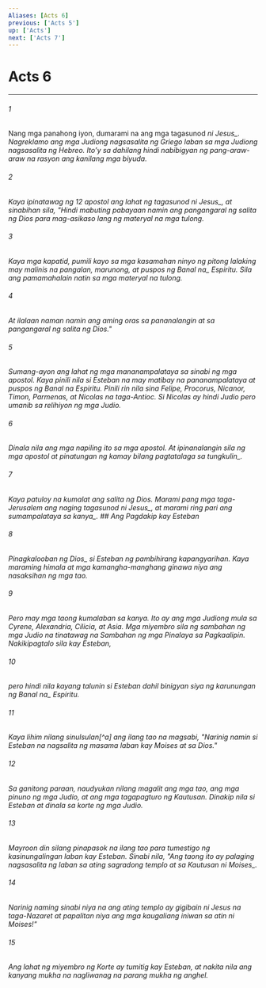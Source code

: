 ```yaml
---
Aliases: [Acts 6]
previous: ['Acts 5']
up: ['Acts']
next: ['Acts 7']
---
```

# Acts 6

***






















###### 1 










Nang mga panahong iyon, dumarami na ang mga tagasunod <i class="trans-change">ni Jesus_. Nagreklamo ang mga Judiong nagsasalita ng Griego laban sa mga Judiong nagsasalita ng Hebreo. Itoʼy sa dahilang hindi nabibigyan ng pang-araw-araw na rasyon ang kanilang mga biyuda. 





















###### 2 










Kaya ipinatawag ng 12 apostol ang lahat ng tagasunod <i class="trans-change">ni Jesus_, at sinabihan sila, "Hindi mabuting pabayaan namin ang pangangaral ng salita ng Dios para mag-asikaso lang ng materyal na mga tulong. 





















###### 3 










Kaya mga kapatid, pumili kayo sa mga kasamahan ninyo ng pitong lalaking may malinis na pangalan, marunong, at puspos ng <i class="trans-change">Banal na_ Espiritu. Sila ang pamamahalain natin sa mga materyal na tulong. 





















###### 4 










At ilalaan naman namin ang aming oras sa pananalangin at sa pangangaral ng salita ng Dios." 





















###### 5 










Sumang-ayon ang lahat ng mga mananampalataya sa sinabi ng mga apostol. Kaya pinili nila si Esteban na may matibay na pananampalataya at puspos ng Banal na Espiritu. Pinili rin nila sina Felipe, Procorus, Nicanor, Timon, Parmenas, at Nicolas na taga-Antioc. Si Nicolas ay hindi Judio pero umanib sa relihiyon ng mga Judio. 





















###### 6 










Dinala nila ang mga napiling ito sa mga apostol. At ipinanalangin sila ng mga apostol at pinatungan ng kamay <i class="trans-change">bilang pagtatalaga sa tungkulin_. 





















###### 7 










Kaya patuloy na kumalat ang salita ng Dios. Marami pang mga taga-Jerusalem ang naging tagasunod <i class="trans-change">ni Jesus_, at marami ring pari ang sumampalataya <i class="trans-change">sa kanya_. ## Ang Pagdakip kay Esteban 





















###### 8 










Pinagkalooban <i class="trans-change">ng Dios_ si Esteban ng pambihirang kapangyarihan. Kaya maraming himala at mga kamangha-manghang ginawa niya ang nasaksihan ng mga tao. 





















###### 9 










Pero may mga taong kumalaban sa kanya. Ito ay ang mga Judiong mula sa Cyrene, Alexandria, Cilicia, at Asia. Mga miyembro sila ng sambahan ng mga Judio na tinatawag na Sambahan ng mga Pinalaya sa Pagkaalipin. Nakikipagtalo sila kay Esteban, 





















###### 10 










pero hindi nila kayang talunin si Esteban dahil binigyan siya ng karunungan ng <i class="trans-change">Banal na_ Espiritu. 





















###### 11 










Kaya lihim nilang sinulsulan[^a] ang ilang tao na magsabi, "Narinig namin si Esteban na nagsalita ng masama laban kay Moises at sa Dios." 





















###### 12 










Sa ganitong paraan, naudyukan nilang magalit ang mga tao, ang mga pinuno ng mga Judio, at ang mga tagapagturo ng Kautusan. Dinakip nila si Esteban at dinala sa korte ng mga Judio. 





















###### 13 










Mayroon din silang pinapasok na ilang tao para tumestigo ng kasinungalingan laban kay Esteban. Sinabi nila, "Ang taong ito ay palaging nagsasalita ng laban sa ating sagradong templo at sa Kautusan <i class="trans-change">ni Moises_. 





















###### 14 










Narinig naming sinabi niya na ang ating templo ay gigibain ni Jesus na taga-Nazaret at papalitan niya ang mga kaugaliang iniwan sa atin ni Moises!" 





















###### 15 










Ang lahat ng miyembro ng Korte ay tumitig kay Esteban, at nakita nila ang kanyang mukha na nagliwanag na parang mukha ng anghel.
